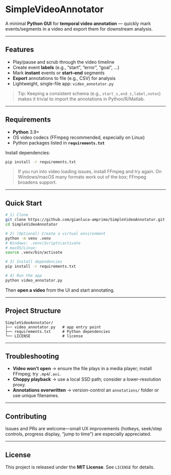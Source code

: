 # SimpleVideoAnnotator

A minimal **Python GUI** for **temporal video annotation** — quickly mark events/segments in a video and export them for downstream analysis.

---

## Features

- Play/pause and scrub through the video timeline  
- Create event **labels** (e.g., “start”, “error”, “goal”, …)  
- Mark **instant** events or **start–end** segments  
- **Export** annotations to file (e.g., CSV) for analysis  
- Lightweight, single-file app: `video_annotator.py`

> Tip: Keeping a consistent schema (e.g., `start_s,end_s,label,notes`) makes it trivial to import the annotations in Python/R/Matlab.

---

## Requirements

- **Python** 3.9+  
- OS video codecs (FFmpeg recommended, especially on Linux)  
- Python packages listed in **`requirements.txt`**

Install dependencies:

```bash
pip install -r requirements.txt
```

> If you run into video loading issues, install FFmpeg and try again. On Windows/macOS many formats work out of the box; FFmpeg broadens support.

---

## Quick Start

```bash
# 1) Clone
git clone https://github.com/gianluca-amprimo/SimpleVideoAnnotator.git
cd SimpleVideoAnnotator

# 2) (Optional) Create a virtual environment
python -m venv .venv
# Windows: .venv\Scripts\activate
# macOS/Linux:
source .venv/bin/activate

# 3) Install dependencies
pip install -r requirements.txt

# 4) Run the app
python video_annotator.py
```

Then **open a video** from the UI and start annotating.

---

## Project Structure

```
SimpleVideoAnnotator/
├── video_annotator.py   # app entry point
├── requirements.txt     # Python dependencies
└── LICENSE              # license
```

---

## Troubleshooting

- **Video won’t open** → ensure the file plays in a media player; install FFmpeg; try `.mp4`/`.avi`.  
- **Choppy playback** → use a local SSD path; consider a lower-resolution proxy.  
- **Annotations overwritten** → version-control an `annotations/` folder or use unique filenames.

---

## Contributing

Issues and PRs are welcome—small UX improvements (hotkeys, seek/step controls, progress display, “jump to time”) are especially appreciated.

---

## License

This project is released under the **MIT License**. See `LICENSE` for details.
